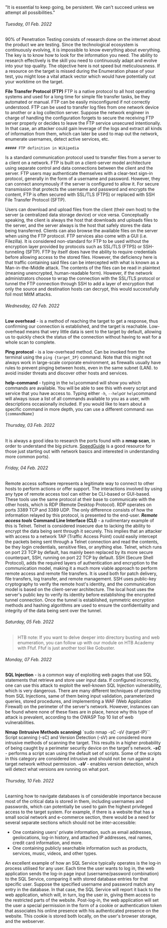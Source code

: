 "It is essential to keep going, be persistent. We can't succeed unless we attempt all possibilities."

###### _Tuesday, 01 Feb. 2022_      
90% of Penetration Testing consists of research done on the internet about the product we are testing.
Since the technological ecosystem is continuously evolving, it is impossible to know everything about everything. The key is to know how to look for the information you need. The ability to research effectively is the skill you need to continuously adapt and evolve into your top quality.
The objective here is not speed but meticulousness. If a resource on the target is missed during the Enumeration phase of your test, you might lose a vital attack vector which would have potentially cut your worktime on the target.

**File Transfer Protocol (FTP)**
FTP is a native protocol to all host operating systems and used for a long time for simple file transfer tasks, be they automated or manual. FTP can be easily misconfigured if not correctly understood.
FTP can be used to transfer log files from one network device to another or a log collection server. Suppose the network engineer in charge of handling the configuration forgets to secure the receiving FTP server properly or decides to leave the FTP service unsecured intentionally. In that case, an attacker could gain leverage of the logs and extract all kinds of information from them, which can later be used to map out the network, enumerate usernames, detect active services, etc.

	##### FTP definition in Wikipedia
Is a standard communication protocol used to transfer files from a server to a client on a network. FTP is built on a client-server model architecture using separate control and data connections between the client and the server. FTP users may authenticate themselves with a clear-text sign-in protocol, generally in the form of a username and password. However, they can connect anonymously if the server is configured to allow it. For secure transmission that protects the username and password and encrypts the content, FTP is often secured with SSL/TLS (FTPS) or replaced with SSH File Transfer Protocol (SFTP). 

Users can download and upload files from the client (their own host) to the server (a centralized data storage device) or vice versa.
Conceptually speaking, the client is always the host that downloads and uploads files to the server, and the server always is the host that safely stores the data being transferred.
Clients can also browse the available files on the server when using the FTP protocol. FTP services also come with a GUI (i.e. Filezilla).
It is considered non-standard for FTP to be used without the encryption layer provided by protocols such as SSL/TLS (FTPS) or SSH-tunneling (SFTP).
FTP by itself does have the ability to require credentials before allowing access to the stored files. However, the deficiency here is that traffic containing said files can be intercepted with what is known as a Man-in-the-Middle attack. The contents of the files can be read in plaintext (meaning unencrypted, human-readable form).
However, if the network administrators choose to wrap the connection with the SSL/TLS protocol or tunnel the FTP connection through SSH to add a layer of encryption that only the source and destination hosts can decrypt, this would successfully foil most MitM attacks.

###### _Wednesday, 02 Feb. 2022_
**Low overhead** - is a method of reaching the target to get a response, thus confirming our connection is established, and the target is reachable. Low-overhead means that very little data is sent to the target by default, allowing us to quickly check the status of the connection without having to wait for a whole scan to complete.

**Ping protocol** - is a low-overhead method. Can be invoked from the terminal using the `ping {target_IP}` command.
Note that this might not always work in large-scale corporate environment, as firewalls usually have rules to prevent pinging between hosts, even in the same subnet (LAN). to avoid insider threats and discover other hosts and services.

**help-command** - typing in the `help`command will show you which commands are available. You will be able to see this with every script and service that you have access to.
Typing either `-h`, `--help`or `help`command will always issue a list of all commands available to you as a user, with descriptions occasionally included. If you would like to learn about a specific command in more depth, you can use a different command: 
`man {commandName}`

###### _Thursday, 03 Feb. 2022_
It is always a good idea to research the ports found with a **nmap scan**, in order to understand the big picture. 
[SpeedGuide](https://www.speedguide.net/) is a good resource for those just starting out with network basics and interested in understanding more common ports).

###### _Friday, 04 Feb. 2022_
Remote access software represents a legitimate way to connect to other hosts to perform actions or offer support. The interactions involved by using any type of remote access tool can either be CLI-based or GUI-based.
These tools use the same protocol at their base to communicate with the other hosts, which is RDP (Remote Desktop Protocol). RDP operates on ports 3389 TCP and 3389 UDP. The only difference consists of how the information relayed by this protocol, is presented to the end-user.
	**_Remote access tools_**
**Command Line Interface (CLI)** - a rudimentary example of this is Telnet.
Telnet is considered insecure due to lacking the ability to encrypt the data being sent through it securely. This implies that an attacker with access to a network TAP (Traffic Access Point) could easily intercept the packets being sent through a Telnet connection and read the contents, be they login credentials, sensitive files, or anything else.
Telnet, which runs on port 23 TCP by default, has mainly been replaced by its more secure counterpart, SSH, running on port 22 TCP by default.
SSH (Secure Shell Protocol), adds the required layers of authentication and encryption to the communication model, making it a much more viable approach to perform remote access and remote file transfers. It is used both for patch delivery, file transfers, log transfer, and remote management.
SSH uses public-key cryptography to verify the remote host's identity, and the communication model is based on the client-server architecture.
The local host uses the server's public key to verify its identity before establishing the encrypted tunnel connection. Once the tunnel is established, symmetric encryption methods and hashing algorithms are used to ensure the confidentiality and integrity of the data being sent over the tunnel.

###### _Saturday, 05 Feb. 2022_
> HTB note: If you want to delve deeper into directory busting and web enumeration, you can follow up with our module on HTB Academy with Ffuf. Ffuf is just another tool like Gobuster. 

###### _Monday, 07 Feb. 2022_
**SQL Injection** - is a common way of exploiting web pages that use SQL statements that retrieve and store user input data. If configured incorrectly, one can use this attack to exploit the well-known SQL Injection vulnerability, which is very dangerous.
There are many different techniques of protecting from SQL Injections, same of them being input validation, parameterized queries, stored procedures, and implementing a WAF (Web Application Firewall) on the perimeter of the server's network. However, instances can be found where none of these fixes are in place, hence why this type of attack is prevalent, according to the OWASP Top 10 list of web vulnerabilities.

**Nmap (Intrusive Methods scanning)**
`sudo nmap -sC -sV {target-IP}``
Script scanning (-sC) and Version Detection (-sV) are considered more intrusive methods of scanning the target. This results in a higher probability of being caught by a perimeter security device on the target's network.
**_-sC_** - performs a script scan using the default set of scripts. Some of the scripts in this category are considered intrusive and should not be run against a target network without permission.
**_-sV_** - enables version detection, which will detect what versions are running on what port.

###### _Thursday, 10 Feb. 2022_
Learning how to navigate databases is of considerable importance because most of the critical data is stored in them, including usernames and passwords, which can potentially be used to gain the highest privileged access to the target system.
For example, if there is a website that has a small social network and e-commerce section, there would be a need for several separate sections which should not be inter-accessible:
- One containing users' private information, such as email addresses, geolocations, log-in history, and attached IP addresses, real names, credit card information, and more.
- One containing publicly searchable information such as products, services, music, videos, and other types.

An excellent example of how an SQL Service typically operates is the log-in process utilised for any user. Each time the user wants to log in, the web application sends the log-in page input (username/password combination) to the SQL Service, comparing it with stored database entries for that specific user. Suppose the specified username and password match any entry in the database. In that case, the SQL Service will report it back to the web application, which will, in turn, log the user in, giving them access to the restricted parts of the website. Post-log-in, the web application will set the user a special permission in the form of a cookie or authentication token that associates his online presence with his authenticated presence on the website. This cookie is stored both locally, on the user's browser storage, and the webserver.

